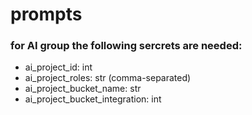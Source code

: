 # prompts

### for AI group the following sercrets are needed:
- ai_project_id: int
- ai_project_roles: str (comma-separated)
- ai_project_bucket_name: str
- ai_project_bucket_integration: int
